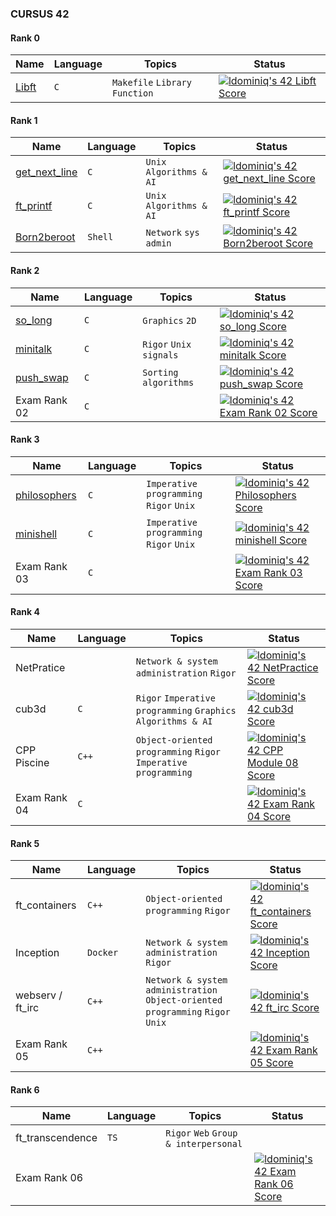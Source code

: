 ### CURSUS 42

#### Rank 0
| Name | Language | Topics | Status | 
|---|---|---|---|
| [Libft](https://github.com/ldominiq/cursus-42/tree/master/libft) | ```C``` | ```Makefile``` ```Library``` ```Function``` | [![ldominiq's 42 Libft Score](https://badge42.vercel.app/api/v2/cl1qf15d5010409mt0prsz6nq/project/2371250)](https://github.com/JaeSeoKim/badge42) |

#### Rank 1
| Name | Language | Topics | Status | 
|---|---|---|---|
| [get_next_line](https://github.com/ldominiq/cursus-42/tree/master/get_next_line) | ```C``` | ```Unix``` ```Algorithms & AI``` | [![ldominiq's 42 get_next_line Score](https://badge42.vercel.app/api/v2/cl1qf15d5010409mt0prsz6nq/project/2383681)](https://github.com/JaeSeoKim/badge42) |
| [ft_printf](https://github.com/ldominiq/cursus-42/tree/master/ft_printf) | ```C``` | ```Unix``` ```Algorithms & AI``` | [![ldominiq's 42 ft_printf Score](https://badge42.vercel.app/api/v2/cl1qf15d5010409mt0prsz6nq/project/2383683)](https://github.com/JaeSeoKim/badge42) |
| [Born2beroot](https://github.com/ldominiq/cursus-42/tree/master/born2beroot) | ```Shell``` |  ```Network``` ```sys admin``` | [![ldominiq's 42 Born2beroot Score](https://badge42.vercel.app/api/v2/cl1qf15d5010409mt0prsz6nq/project/2383679)](https://github.com/JaeSeoKim/badge42) |

#### Rank 2
| Name | Language | Topics | Status | 
|---|---|---|---|
| [so_long](https://github.com/ldominiq/cursus-42/tree/master/so_long) | ```C``` | ```Graphics``` ```2D```| [![ldominiq's 42 so_long Score](https://badge42.vercel.app/api/v2/cl1qf15d5010409mt0prsz6nq/project/2429139)](https://github.com/JaeSeoKim/badge42) |
| [minitalk](https://github.com/ldominiq/cursus-42/tree/master/minitalk) | ```C``` | ```Rigor``` ```Unix signals```| [![ldominiq's 42 minitalk Score](https://badge42.vercel.app/api/v2/cl1qf15d5010409mt0prsz6nq/project/2451117)](https://github.com/JaeSeoKim/badge42) |
| [push_swap](https://github.com/ldominiq/push_swap) | ```C``` |  ```Sorting algorithms``` | [![ldominiq's 42 push_swap Score](https://badge42.vercel.app/api/v2/cl1qf15d5010409mt0prsz6nq/project/2522336)](https://github.com/JaeSeoKim/badge42) |
| Exam Rank 02 | ```C``` |  | [![ldominiq's 42 Exam Rank 02 Score](https://badge42.vercel.app/api/v2/cl1qf15d5010409mt0prsz6nq/project/2462157)](https://github.com/JaeSeoKim/badge42) |

#### Rank 3
| Name | Language | Topics | Status | 
|---|---|---|---|
| [philosophers](https://github.com/ldominiq/philosophers) | ```C``` | ```Imperative programming``` ```Rigor``` ```Unix``` | [![ldominiq's 42 Philosophers Score](https://badge42.vercel.app/api/v2/cl1qf15d5010409mt0prsz6nq/project/2530986)](https://github.com/JaeSeoKim/badge42) |
| [minishell](https://github.com/t-h2o/42-minishell) | ```C``` | ```Imperative programming``` ```Rigor``` ```Unix``` | [![ldominiq's 42 minishell Score](https://badge42.vercel.app/api/v2/cl1qf15d5010409mt0prsz6nq/project/2530985)](https://github.com/JaeSeoKim/badge42) |
| Exam Rank 03 | ```C``` |  | [![ldominiq's 42 Exam Rank 03 Score](https://badge42.vercel.app/api/v2/cl1qf15d5010409mt0prsz6nq/project/2620440)](https://github.com/JaeSeoKim/badge42) |

#### Rank 4
| Name | Language | Topics | Status | 
|---|---|---|---|
| NetPratice | | ```Network & system administration``` ```Rigor``` | [![ldominiq's 42 NetPractice Score](https://badge42.vercel.app/api/v2/cl1qf15d5010409mt0prsz6nq/project/2805180)](https://github.com/JaeSeoKim/badge42) |
| cub3d | ```C``` | ```Rigor``` ```Imperative programming``` ```Graphics``` ```Algorithms & AI``` | [![ldominiq's 42 cub3d Score](https://badge42.vercel.app/api/v2/cl1qf15d5010409mt0prsz6nq/project/2644441)](https://github.com/JaeSeoKim/badge42) |
| CPP Piscine | ```C++``` | ```Object-oriented programming``` ```Rigor``` ```Imperative programming``` | [![ldominiq's 42 CPP Module 08 Score](https://badge42.vercel.app/api/v2/cl1qf15d5010409mt0prsz6nq/project/2895631)](https://github.com/JaeSeoKim/badge42) |
| Exam Rank 04 | ```C``` |  | [![ldominiq's 42 Exam Rank 04 Score](https://badge42.vercel.app/api/v2/cl1qf15d5010409mt0prsz6nq/project/2825893)](https://github.com/JaeSeoKim/badge42) |

#### Rank 5
| Name | Language | Topics | Status | 
|---|---|---|---|
| ft_containers | ```C++``` | ```Object-oriented programming``` ```Rigor``` | [![ldominiq's 42 ft_containers Score](https://badge42.vercel.app/api/v2/cl1qf15d5010409mt0prsz6nq/project/2896012)](https://github.com/JaeSeoKim/badge42) |
| Inception | ```Docker``` | ```Network & system administration``` ```Rigor``` | [![ldominiq's 42 Inception Score](https://badge42.vercel.app/api/v2/cl1qf15d5010409mt0prsz6nq/project/2913333)](https://github.com/JaeSeoKim/badge42) |
| webserv / ft_irc | ```C++``` | ```Network & system administration``` ```Object-oriented programming``` ```Rigor``` ```Unix``` | [![ldominiq's 42 ft_irc Score](https://badge42.vercel.app/api/v2/cl1qf15d5010409mt0prsz6nq/project/3017040)](https://github.com/JaeSeoKim/badge42) |
| Exam Rank 05 | ```C++``` |  | [![ldominiq's 42 Exam Rank 05 Score](https://badge42.vercel.app/api/v2/cl1qf15d5010409mt0prsz6nq/project/2896031)](https://github.com/JaeSeoKim/badge42) |

#### Rank 6
| Name | Language | Topics | Status | 
|---|---|---|---|
| ft_transcendence | ```TS``` | ```Rigor``` ```Web``` ```Group & interpersonal``` | |
| Exam Rank 06 | |  | [![ldominiq's 42 Exam Rank 06 Score](https://badge42.vercel.app/api/v2/cl1qf15d5010409mt0prsz6nq/project/3061517)](https://github.com/JaeSeoKim/badge42) |
